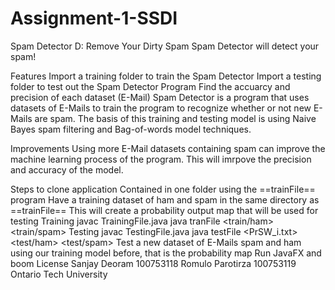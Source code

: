 # Assignment-1-SSDI

Spam Detector D:
Remove Your Dirty Spam
Spam Detector will detect your spam!

Features
Import a training folder to train the Spam Detector
Import a testing folder to test out the Spam Detector Program
Find the accuarcy and precision of each dataset (E-Mail)
Spam Detector is a program that uses datasets of E-Mails to train the program to recognize whether or not new E-Mails are spam. The basis of this training and testing model is using Naive Bayes spam filtering and Bag-of-words model techniques.

Improvements
Using more E-Mail datasets containing spam can improve the machine learning process of the program. This will imrpove the precision and accuracy of the model.

Steps to clone application
Contained in one folder using the ==trainFile== program
Have a training dataset of ham and spam in the same directory as ==trainFile==
This will create a probability output map that will be used for testing
Training
javac TrainingFile.java
java tranFile <train/ham> <train/spam>
Testing
javac TestingFile.java
java testFile <PrSW_i.txt> <test/ham> <test/spam>
Test a new dataset of E-Mails spam and ham using our training model before, that is the probability map
Run JavaFX and boom
License
Sanjay Deoram 100753118 Romulo Parotirza 100753119 Ontario Tech University
